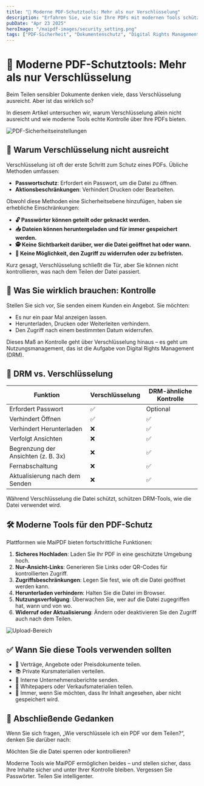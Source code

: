 ```yaml
---
title: "🔐 Moderne PDF-Schutztools: Mehr als nur Verschlüsselung"
description: "Erfahren Sie, wie Sie Ihre PDFs mit modernen Tools schützen können, die über herkömmliche Verschlüsselungsmethoden hinausgehen."
pubDate: "Apr 23 2025"
heroImage: "/maipdf-images/security_setting.png"
tags: ["PDF-Sicherheit", "Dokumentenschutz", "Digital Rights Management", "Verschlüsselung"]
---
```


# 🔐 Moderne PDF-Schutztools: Mehr als nur Verschlüsselung

<div class="intro-panel">
  <p>Beim Teilen sensibler Dokumente denken viele, dass Verschlüsselung ausreicht. Aber ist das wirklich so?</p>
  <p>In diesem Artikel untersuchen wir, warum Verschlüsselung allein nicht ausreicht und wie moderne Tools echte Kontrolle über Ihre PDFs bieten.</p>
</div>

![PDF-Sicherheitseinstellungen](/maipdf-images/security_setting.png)

## 🔑 Warum Verschlüsselung nicht ausreicht

Verschlüsselung ist oft der erste Schritt zum Schutz eines PDFs. Übliche Methoden umfassen:

- **Passwortschutz**: Erfordert ein Passwort, um die Datei zu öffnen.
- **Aktionsbeschränkungen**: Verhindert Drucken oder Bearbeiten.

Obwohl diese Methoden eine Sicherheitsebene hinzufügen, haben sie erhebliche Einschränkungen:

- **🔓 Passwörter können geteilt oder geknackt werden.**
- **📥 Dateien können heruntergeladen und für immer gespeichert werden.**
- **🕵️ Keine Sichtbarkeit darüber, wer die Datei geöffnet hat oder wann.**
- **🔁 Keine Möglichkeit, den Zugriff zu widerrufen oder zu befristen.**

Kurz gesagt, Verschlüsselung schließt die Tür, aber Sie können nicht kontrollieren, was nach dem Teilen der Datei passiert.

## 🧠 Was Sie wirklich brauchen: Kontrolle

Stellen Sie sich vor, Sie senden einem Kunden ein Angebot. Sie möchten:

- Es nur ein paar Mal anzeigen lassen.
- Herunterladen, Drucken oder Weiterleiten verhindern.
- Den Zugriff nach einem bestimmten Datum widerrufen.

Dieses Maß an Kontrolle geht über Verschlüsselung hinaus – es geht um Nutzungsmanagement, das ist die Aufgabe von Digital Rights Management (DRM).

## 🔐 DRM vs. Verschlüsselung

| Funktion                 | Verschlüsselung | DRM-ähnliche Kontrolle |
|--------------------------|-----------------|-------------------------|
| Erfordert Passwort       | ✅              | Optional               |
| Verhindert Öffnen        | ✅              | ✅                     |
| Verhindert Herunterladen | ❌              | ✅                     |
| Verfolgt Ansichten       | ❌              | ✅                     |
| Begrenzung der Ansichten (z. B. 3x) | ❌ | ✅                     |
| Fernabschaltung          | ❌              | ✅                     |
| Aktualisierung nach dem Senden | ❌      | ✅                     |

Während Verschlüsselung die Datei schützt, schützen DRM-Tools, wie die Datei verwendet wird.

## 🛠 Moderne Tools für den PDF-Schutz

Plattformen wie MaiPDF bieten fortschrittliche Funktionen:

1. **Sicheres Hochladen**: Laden Sie Ihr PDF in eine geschützte Umgebung hoch.
2. **Nur-Ansicht-Links**: Generieren Sie Links oder QR-Codes für kontrollierten Zugriff.
3. **Zugriffsbeschränkungen**: Legen Sie fest, wie oft die Datei geöffnet werden kann.
4. **Herunterladen verhindern**: Halten Sie die Datei im Browser.
5. **Nutzungsverfolgung**: Überwachen Sie, wer auf die Datei zugegriffen hat, wann und von wo.
6. **Widerruf oder Aktualisierung**: Ändern oder deaktivieren Sie den Zugriff auch nach dem Teilen.

![Upload-Bereich](/maipdf-images/upload_section.png)

## ✅ Wann Sie diese Tools verwenden sollten

- 📄 Verträge, Angebote oder Preisdokumente teilen.
- 📚 Private Kursmaterialien verteilen.
- 🧠 Interne Unternehmensberichte senden.
- 🧾 Whitepapers oder Verkaufsmaterialien teilen.
- 🔐 Immer, wenn Sie möchten, dass Ihr Inhalt angesehen, aber nicht gespeichert wird.

## 🧭 Abschließende Gedanken

Wenn Sie sich fragen, „Wie verschlüssele ich ein PDF vor dem Teilen?“, denken Sie darüber nach:

Möchten Sie die Datei sperren oder kontrollieren?

Moderne Tools wie MaiPDF ermöglichen beides – und stellen sicher, dass Ihre Inhalte sicher und unter Ihrer Kontrolle bleiben. Vergessen Sie Passwörter. Teilen Sie intelligenter.